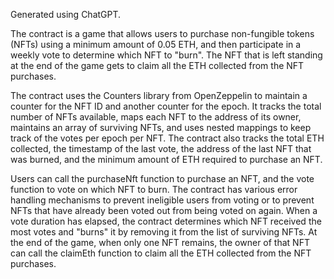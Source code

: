 Generated using ChatGPT.

The contract is a game that allows users to purchase non-fungible tokens (NFTs) using a minimum amount of 0.05 ETH, and then participate in a weekly vote to determine which NFT to "burn". The NFT that is left standing at the end of the game gets to claim all the ETH collected from the NFT purchases.

The contract uses the Counters library from OpenZeppelin to maintain a counter for the NFT ID and another counter for the epoch. It tracks the total number of NFTs available, maps each NFT to the address of its owner, maintains an array of surviving NFTs, and uses nested mappings to keep track of the votes per epoch per NFT. The contract also tracks the total ETH collected, the timestamp of the last vote, the address of the last NFT that was burned, and the minimum amount of ETH required to purchase an NFT.

Users can call the purchaseNft function to purchase an NFT, and the vote function to vote on which NFT to burn. The contract has various error handling mechanisms to prevent ineligible users from voting or to prevent NFTs that have already been voted out from being voted on again. When a vote duration has elapsed, the contract determines which NFT received the most votes and "burns" it by removing it from the list of surviving NFTs. At the end of the game, when only one NFT remains, the owner of that NFT can call the claimEth function to claim all the ETH collected from the NFT purchases.
